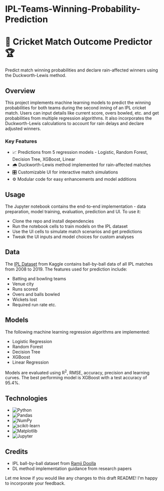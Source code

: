 # IPL-Teams-Winning-Probability-Prediction
# 🏏 Cricket Match Outcome Predictor 🏆

Predict match winning probabilities and declare rain-affected winners using the Duckworth-Lewis method.

## Overview

This project implements machine learning models to predict the winning probabilities for both teams during the second inning of an IPL cricket match. Users can input details like current score, overs bowled, etc. and get probabilities from multiple regression algorithms. It also incorporates the Duckworth-Lewis calculations to account for rain delays and declare adjusted winners.

### Key Features

- 📈 Predictions from 5 regression models - Logistic, Random Forest, Decision Tree, XGBoost, Linear
- 🌧️ Duckworth-Lewis method implemented for rain-affected matches
- 🎛️ Customizable UI for interactive match simulations  
- ⚙️ Modular code for easy enhancements and model additions

## Usage

The Jupyter notebook contains the end-to-end implementation - data preparation, model training, evaluation, prediction and UI. To use it:

- Clone the repo and install dependencies
- Run the notebook cells to train models on the IPL dataset
- Use the UI cells to simulate match scenarios and get predictions
- Tweak the UI inputs and model choices for custom analyses 

## Data

The [IPL Dataset](https://www.kaggle.com/ramjidoolla/ipl-data-set) from Kaggle contains ball-by-ball data of all IPL matches from 2008 to 2019. The features used for prediction include:

- Batting and bowling teams
- Venue city 
- Runs scored 
- Overs and balls bowled
- Wickets lost
- Required run rate etc.

## Models

The following machine learning regression algorithms are implemented:

- Logistic Regression 
- Random Forest
- Decision Tree
- XGBoost 
- Linear Regression

Models are evaluated using R<sup>2</sup>, RMSE, accuracy, precision and learning curves. The best performing model is XGBoost with a test accuracy of 95.4%.

## Technologies

- ![Python](https://img.shields.io/badge/-Python-3776AB?logo=python&logoColor=white)
- ![Pandas](https://img.shields.io/badge/-Pandas-150458?logo=pandas&logoColor=white)
- ![NumPy](https://img.shields.io/badge/-NumPy-013243?logo=numpy&logoColor=white)
- ![scikit-learn](https://img.shields.io/badge/-scikit--learn-F7931E?logo=scikit-learn&logoColor=white)
- ![Matplotlib](https://img.shields.io/badge/-Matplotlib-222222?logo=matplotlib&logoColor=white)
- ![Jupyter](https://img.shields.io/badge/-Jupyter-F37626?logo=Jupyter&logoColor=white)

## Credits

- IPL ball-by-ball dataset from [Ramji Doolla](https://www.kaggle.com/ramjidoolla)
- DL method implementation guidance from research papers

Let me know if you would like any changes to this draft README! I'm happy to incorporate your feedback.
